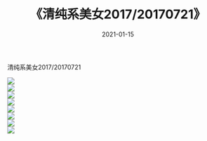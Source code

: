 ﻿---
layout: post
title:  《清纯系美女2017/20170721》
date:   2021-01-15
img: http://pic.660000.xyz/1:/清纯系美女/2017/20170721/000.jpg
categories: [美女, 清纯, 唯美]
---

清纯系美女2017/20170721

 ![](http://pic.660000.xyz/1:/清纯系美女/2017/20170721/001.png) <br>![](http://pic.660000.xyz/1:/清纯系美女/2017/20170721/002.png) <br>![](http://pic.660000.xyz/1:/清纯系美女/2017/20170721/003.png) <br>![](http://pic.660000.xyz/1:/清纯系美女/2017/20170721/004.png) <br>![](http://pic.660000.xyz/1:/清纯系美女/2017/20170721/005.png) <br>![](http://pic.660000.xyz/1:/清纯系美女/2017/20170721/006.png) <br>![](http://pic.660000.xyz/1:/清纯系美女/2017/20170721/007.png) <br>![](http://pic.660000.xyz/1:/清纯系美女/2017/20170721/008.png) <br>